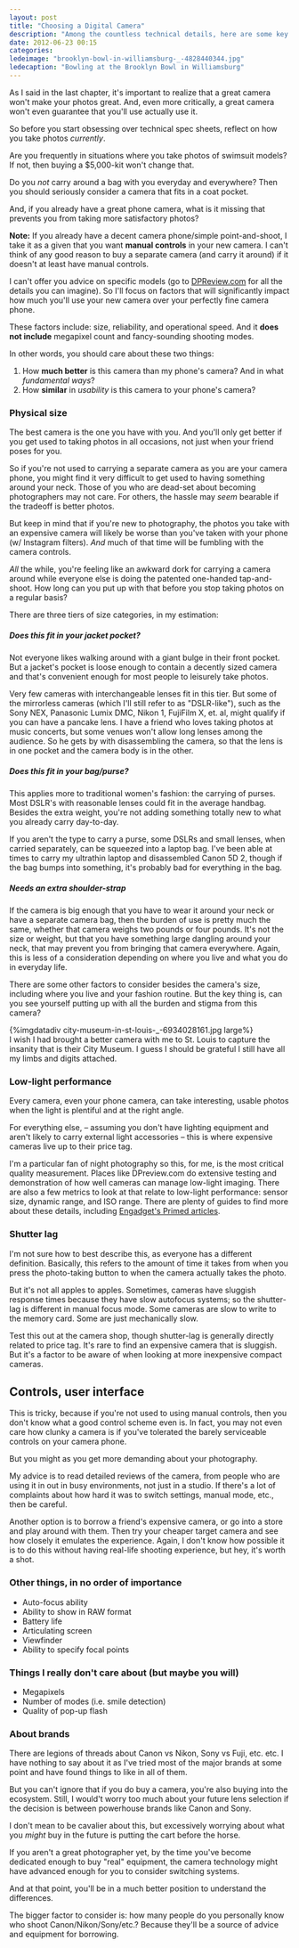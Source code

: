 ```yaml
---
layout: post
title: "Choosing a Digital Camera"
description: "Among the countless technical details, here are some key things to think about"
date: 2012-06-23 00:15
categories: 
ledeimage: "brooklyn-bowl-in-williamsburg-_-4828440344.jpg"
ledecaption: "Bowling at the Brooklyn Bowl in Williamsburg"
---
```



As I said in the last chapter, it's important to realize that a great camera won't make your photos great. And, even more critically, a great camera won't even guarantee that you'll use actually use it. 
<!--more-->

So before you start obsessing over technical spec sheets, reflect on how you take photos *currently*. 

Are you frequently in situations where you take photos of swimsuit models? If not, then buying a $5,000-kit won't change that. 

Do you *not* carry around a bag with you everyday and everywhere? Then you should seriously consider a camera that fits in a coat pocket. 

And, if you already have a great phone camera, what is it missing that prevents you from taking more satisfactory photos?


**Note:** If you already have a decent camera phone/simple point-and-shoot, I take it as a given that you want **manual controls** in your new camera. I can't think of any good reason to buy a separate camera (and carry it around) if it doesn't at least have manual controls.  


I can't offer you advice on specific models (go to <a href="http://dpreview.com">DPReview.com</a> for all the details you can imagine). So I'll focus on factors that will significantly impact how much you'll use your new camera over your perfectly fine camera phone. 


These factors include: size, reliability, and operational speed. And it **does not include** megapixel count and fancy-sounding shooting modes.
 
In other words, you should care about these two things:

1. How **much better** is this camera than my phone's camera? And in what *fundamental ways*?
2. How **similar** in *usability* is this camera to your phone's camera?




### Physical size
The best camera is the one you have with you. And you'll only get better if you get used to taking photos in all occasions, not just when your friend poses for you.

So if you're not used to carrying a separate camera as you are your camera phone, you might find it very difficult to get used to having something around your neck. Those of you who are dead-set about becoming photographers may not care. For others, the hassle may *seem* bearable if the tradeoff is better photos. 

But keep in mind that if you're new to photography, the photos you take with an expensive camera will likely be worse than you've taken with your phone (w/ Instagram filters). *And* much of that time will be fumbling with the camera controls. 

*All* the while, you're feeling like an awkward dork for carrying a camera around while everyone else is doing the patented one-handed tap-and-shoot. How long can you put up with that before you stop taking photos on a regular basis?



There are three tiers of size categories, in my estimation:

##### Does this fit in your jacket pocket?
Not everyone likes walking around with a giant bulge in their front pocket. But a jacket's pocket is loose enough to contain a decently sized camera and that's convenient enough for most people to leisurely take photos.

Very few cameras with interchangeable lenses fit in this tier. But some of the mirrorless cameras (which I'll still refer to as "DSLR-like"), such as the Sony NEX, Panasonic Lumix DMC, Nikon 1, FujiFilm X, et. al, might qualify if you can have a pancake lens. I have a friend who loves taking photos at music concerts, but some venues won't allow long lenses among the audience. So he gets by with disassembling the camera, so that the lens is in one pocket and the camera body is in the other.


##### Does this fit in your bag/purse?
This applies more to traditional women's fashion: the carrying of purses. Most DSLR's with reasonable lenses could fit in the average handbag. Besides the extra weight, you're not adding something totally new to what you already carry day-to-day.

If you aren't the type to carry a purse, some DSLRs and small lenses, when carried separately, can be squeezed into a laptop bag. I've been able at times to carry my ultrathin laptop and disassembled Canon 5D 2, though if the bag bumps into something, it's probably bad for everything in the bag.

##### Needs an extra shoulder-strap
If the camera is big enough that you have to wear it around your neck or have a separate camera bag, then the burden of use is pretty much the same, whether that camera weighs two pounds or four pounds. It's not the size or weight, but that you have something large dangling around your neck, that may prevent you from bringing that camera everywhere. Again, this is less of a consideration depending on where you live and what you do in everyday life.



There are some other factors to consider besides the camera's size, including where you live and your fashion routine. But the key thing is, can you see yourself putting up with all the burden and stigma from this camera?

<div class="wide feature imgwrap">
	{%imgdatadiv city-museum-in-st-louis-_-6934028161.jpg large%}
	<div class="caption">I wish I had brought a better camera with me to St. Louis to capture the insanity that is their City Museum. I guess I should be grateful I still have all my limbs and digits attached.</div>
</div>





### Low-light performance
Every camera, even your phone camera, can take interesting, usable photos when the light is plentiful and at the right angle.

For everything else, &ndash; assuming you don't have lighting equipment and aren't likely to carry external light accessories &ndash; this is where expensive cameras live up to their price tag.

I'm a particular fan of night photography so this, for me, is the most critical quality measurement. Places like DPreview.com do extensive testing and demonstration of how well cameras can manage low-light imaging. There are also a few metrics to look at that relate to low-light performance: sensor size, dynamic range, and ISO range. There are plenty of guides to find more about these details, including [Engadget's Primed articles](http://www.engadget.com/2011/12/16/engadget-primed-why-your-cameras-sensor-size-matters/ "Engadget Primed: Why your camera's sensor size matters -- Engadget").


### Shutter lag
I'm not sure how to best describe this, as everyone has a different definition. Basically, this refers to the amount of time it takes from when you press the photo-taking button to when the camera actually takes the photo.

But it's not all apples to apples. Sometimes, cameras have sluggish response times because they have slow autofocus systems; so the shutter-lag is different in manual focus mode. Some cameras are slow to write to the memory card. Some are just mechanically slow.

Test this out at the camera shop, though shutter-lag is generally directly related to price tag. It's rare to find an expensive camera that is sluggish. But it's a factor to be aware of when looking at more inexpensive compact cameras.

## Controls, user interface
This is tricky, because if you're not used to using manual controls, then you don't know what a good control scheme even is. In fact, you may not even care how clunky a camera is if you've tolerated the barely serviceable controls on your camera phone.

But you might as you get more demanding about your photography.

My advice is to read detailed reviews of the camera, from people who are using it in out in busy environments, not just in a studio. If there's a lot of complaints about how hard it was to switch settings, manual mode, etc., then be careful.

Another option is to borrow a friend's expensive camera, or go into a store and play around with them. Then try your cheaper target camera and see how closely it emulates the experience. Again, I don't know how possible it is to do this without having real-life shooting experience, but hey, it's worth a shot.


### Other things, in no order of importance

* Auto-focus ability
* Ability to show in RAW format
* Battery life
* Articulating screen
* Viewfinder
* Ability to specify focal points


### Things I really don't care about (but maybe you will)
* Megapixels
* Number of modes (i.e. smile detection)
* Quality of pop-up flash


### About brands
There are legions of threads about Canon vs Nikon, Sony vs Fuji, etc. etc. I have nothing to say about it as I've tried most of the major brands at some point and have found things to like in all of them.

But you can't ignore that if you do buy a camera, you're also buying into the ecosystem. Still, I would't worry too much about your future lens selection if the decision is between powerhouse brands like Canon and Sony.

I don't mean to be cavalier about this, but excessively worrying about what you *might* buy in the future is putting the cart before the horse. 

If you aren't a great photographer yet, by the time you've become dedicated enough to buy "real" equipment, the camera technology might have advanced enough for you to consider switching systems. 

And at that point, you'll be in a much better position to understand the differences.

The bigger factor to consider is: how many people do you personally know who shoot Canon/Nikon/Sony/etc.? Because they'll be a source of advice and equipment for borrowing.



